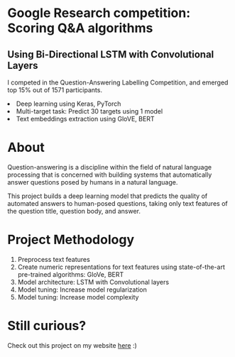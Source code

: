 # Google Research competition: Scoring Q&A algorithms
## Using Bi-Directional LSTM with Convolutional Layers

I competed in the Question-Answering Labelling Competition, and emerged top 15% out of 1571 participants.
<br>
<li> Deep learning using Keras, PyTorch
<li>Multi-target task: Predict 30 targets using 1 model
<li>Text embeddings extraction using GloVE, BERT
 
# About
Question-answering is a discipline within the field of natural language processing that is concerned with building systems that automatically answer questions posed by humans in a natural language.

This project builds a deep learning model that predicts the quality of automated answers to human-posed questions, taking only text features of the question title, question body, and answer.


# Project Methodology
1. Preprocess text features
2. Create numeric representations for text features using state-of-the-art pre-trained algorithms: GloVe, BERT
3. Model architecture: LSTM with Convolutional layers
4. Model tuning: Increase model regularization
5. Model tuning: Increase model complexity


# Still curious?
Check out this project on my website <a href="https://sheilateozy.github.io/#portfolio" target="_blank">here</a> :)



